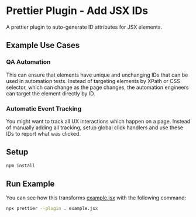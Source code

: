 # Prettier Plugin - Add JSX IDs
A prettier plugin to auto-generate ID attributes for JSX elements.

## Example Use Cases

### QA Automation
This can ensure that elements have unique and unchanging IDs that can be used in automation tests. Instead of targeting elements by XPath or CSS selector, which can change as the page changes, the automation engineers can target the element directly by ID.

### Automatic Event Tracking
You might want to track all UX interactions which happen on a page. Instead of manually adding all tracking, setup global click handlers and use these IDs to report what was clicked.

## Setup

```bash
npm install
```

## Run Example
You can see how this transforms [example.jsx](./example.jsx) with the following command:

```bash
npx prettier --plugin . example.jsx
```
